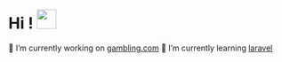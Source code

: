 # Hi ! <img src="https://raw.githubusercontent.com/MartinHeinz/MartinHeinz/master/wave.gif" width="35px">

🔭 I’m currently working on [gambling.com](https://www.gambling.com/ "gambling.com")
🌱 I’m currently learning [laravel](https://laravel.com/)
